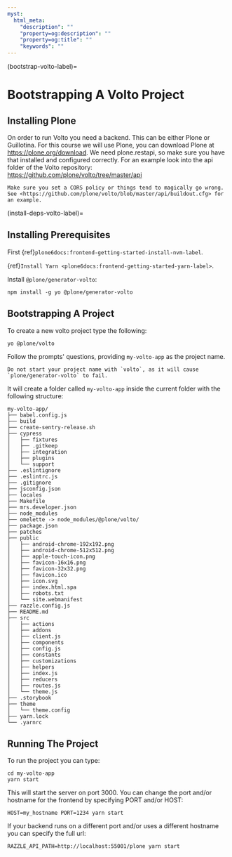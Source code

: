 ```yaml
---
myst:
  html_meta:
    "description": ""
    "property=og:description": ""
    "property=og:title": ""
    "keywords": ""
---
```


(bootstrap-volto-label)=

# Bootstrapping A Volto Project

## Installing Plone

On order to run Volto you need a backend.
This can be either Plone or Guillotina.
For this course we will use Plone, you can download Plone at <https://plone.org/download>.
We need plone.restapi, so make sure you have that installed and configured correctly.
For an example look into the api folder of the Volto repository: <https://github.com/plone/volto/tree/master/api>

```{warning}
Make sure you set a CORS policy or things tend to magically go wrong. See <https://github.com/plone/volto/blob/master/api/buildout.cfg> for an example.
```

(install-deps-volto-label)=

## Installing Prerequisites

First {ref}`plone6docs:frontend-getting-started-install-nvm-label`.

{ref}`Install Yarn <plone6docs:frontend-getting-started-yarn-label>`.

Install `@plone/generator-volto`:

```shell
npm install -g yo @plone/generator-volto
```

## Bootstrapping A Project

To create a new volto project type the following:

```shell
yo @plone/volto
```

Follow the prompts' questions, providing `my-volto-app` as the project name.

```{warning}
Do not start your project name with `volto`, as it will cause `plone/generator-volto` to fail.
```

It will create a folder called `my-volto-app` inside the current folder with the following structure:

```console
my-volto-app/
├── babel.config.js
├── build
├── create-sentry-release.sh
├── cypress
│   ├── fixtures
│   ├── .gitkeep
│   ├── integration
│   ├── plugins
│   └── support
├── .eslintignore
├── .eslintrc.js
├── .gitignore
├── jsconfig.json
├── locales
├── Makefile
├── mrs.developer.json
├── node_modules
├── omelette -> node_modules/@plone/volto/
├── package.json
├── patches
├── public
│   ├── android-chrome-192x192.png
│   ├── android-chrome-512x512.png
│   ├── apple-touch-icon.png
│   ├── favicon-16x16.png
│   ├── favicon-32x32.png
│   ├── favicon.ico
│   ├── icon.svg
│   ├── index.html.spa
│   ├── robots.txt
│   └── site.webmanifest
├── razzle.config.js
├── README.md
├── src
│   ├── actions
│   ├── addons
│   ├── client.js
│   ├── components
│   ├── config.js
│   ├── constants
│   ├── customizations
│   ├── helpers
│   ├── index.js
│   ├── reducers
│   ├── routes.js
│   └── theme.js
├── .storybook
├── theme
│   └── theme.config
├── yarn.lock
└── .yarnrc
```

## Running The Project

To run the project you can type:

```shell
cd my-volto-app
yarn start
```

This will start the server on port 3000.
You can change the port and/or hostname for the frontend by specifying PORT and/or HOST:

```shell
HOST=my_hostname PORT=1234 yarn start
```

If your backend runs on a different port and/or uses a different hostname you can specify the full url:

```shell
RAZZLE_API_PATH=http://localhost:55001/plone yarn start
```
